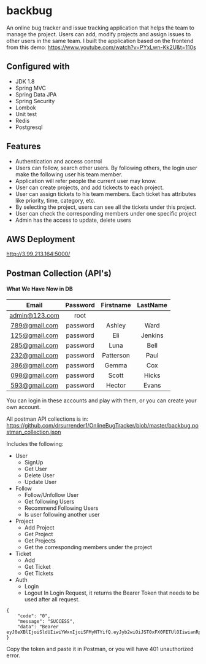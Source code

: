 # backbug
An online bug tracker and issue tracking application that helps the team to manage the project. Users can add, modify projects and assign issues to other users in the same team.
I built the application based on the frontend from this demo: https://www.youtube.com/watch?v=PYxLwn-Kk2U&t=110s

## Configured with
- JDK 1.8
- Spring MVC
- Spring Data JPA
- Spring Security
- Lombok
- Unit test
- Redis
- Postgresql

## Features
- Authentication and access control
- Users can follow, search other users. By following others, the login user make the following user his team member.
- Application will refer people the current user may know.
- User can create projects, and add tickects to each project.
- User can assign tickets to his team members. Each ticket has attributes like priority, time, category, etc.
- By selecting the project, users can see all the tickets under this project.
- User can check the corresponding members under one specific project
- Admin has the access to update, delete users


## AWS Deployment
http://3.99.213.164:5000/

## Postman Collection (API's)
#### What We Have Now in DB

| Email |   Password    |   Firstname    | LastName  |
| :---:   | :---: | :---: | :---: |
| admin@123.com | root   |    |     |
| 789@gmail.com | password   | Ashley   |  Ward   |
| 125@gmail.com | password   | Eli   |  Jenkins   |
| 285@gmail.com | password   | Luna   |   Bell  |
| 232@gmail.com | password   | Patterson   |   Paul |
| 386@gmail.com | password   | Gemma   |  Cox   |
| 098@gmail.com | password   | Scott   |  Hicks   |
| 593@gmail.com | password   | Hector   |  Evans   |

You can login in these accounts and play with them, or you can create your own account.

All postman API collections is in: https://github.com/drsurrender1/OnlineBugTracker/blob/master/backbug.postman_collection.json

Includes the following:

- User
  - SignUp
  - Get User
  - Delete User
  - Update User
- Follow
  - Follow/Unfollow User
  - Get following Users
  - Recommend Following Users 
  - Is user following another user
- Project
  - Add Project
  - Get Project
  - Get Projects
  - Get the corresponding members under the project
- Ticket
  - Add
  - Get Ticket
  - Get Tickets
- Auth
  - Login
  - Logout
In Login Request, it returns the Bearer Token that needs to be used after all request.
```
{
    "code": "0",
    "message": "SUCCESS",
    "data": "Bearer eyJ0eXBlIjoiSldUIiwiYWxnIjoiSFMyNTYifQ.eyJyb2wiOiJST0xFX0FETUlOIiwianRpIjoiMSIsImlzcyI6IlNuYWlsQ2xpbWIiLCJpYXQiOjE2NjM3ODY5NTMsInN1YiI6ImFkbWluQDEyMy5jb20iLCJleHAiOjE2NjQzOTE3NTN9.0V6fFXPYK0hXYWjEYMAr1XVDd0tyFqOCE57Cfgl9PcE"
}

```
Copy the token and paste it in Postman, or you will have 401 unauthorized error.
